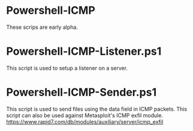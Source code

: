 # Powershell-ICMP

These scrips are early alpha.

# Powershell-ICMP-Listener.ps1
This script is used to setup a listener on a server. 

# Powershell-ICMP-Sender.ps1
This script is used to send files using the data field in ICMP packets.
This script can also be used against Metasploit's ICMP exfil module.
https://www.rapid7.com/db/modules/auxiliary/server/icmp_exfil

